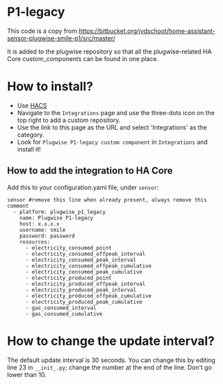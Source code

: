 # P1-legacy

This code is a copy from https://bitbucket.org/jvdschoot/home-assistant-sensor-plugwise-smile-p1/src/master/

It is added to the plugwise repository so that all the plugwise-related HA Core custom_components can be found in one place.

# How to install?

- Use [HACS](https://hacs.xyz)
- Navigate to the `Integrations` page and use the three-dots icon on the top right to add a custom repository.
- Use the link to this page as the URL and select 'Integrations' as the category.
- Look for `Plugwise P1-legacy custom component` in `Integrations` and install it!

## How to add the integration to HA Core

Add this to your configuration.yaml file, under `sensor`:
```
sensor #remove this line when already present, always remove this comment
  - platform: plugwise_p1_legacy
    name: Plugwise P1-legacy
    host: x.x.x.x
    username: smile
    password: password
    resources:
      - electricity_consumed_point
      - electricity_consumed_offpeak_interval
      - electricity_consumed_peak_interval
      - electricity_consumed_offpeak_cumulative
      - electricity_consumed_peak_cumulative
      - electricity_produced_point
      - electricity_produced_offpeak_interval
      - electricity_produced_peak_interval
      - electricity_produced_offpeak_cumulative
      - electricity_produced_peak_cumulative
      - gas_consumed_interval
      - gas_consumed_cumulative
```

# How to change the update interval?

The default update interval is 30 seconds.
You can change this by editing line 23 in `__init_.py`; change the number at the end of the line. Don't go lower than 10.

